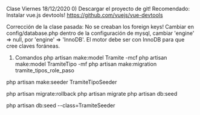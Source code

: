 Clase Viernes 18/12/2020
0) Descargar el proyecto de git!
Recomendado: Instalar vue.js devtools!
https://github.com/vuejs/vue-devtools

Corrección de la clase pasada:
No se creaban los foreign keys!
Cambiar en config/database.php
dentro de la configuración de mysql, cambiar 'engine' => null, por 'engine' => 'InnoDB'.
El motor debe ser con InnoDB para que cree claves foráneas.

1) Comandos
php artisan make:model Tramite -mcf
php artisan make:model TramiteTipo -mf
php artisan make:migration tramite_tipos_role_paso


php artisan make:seeder TramiteTipoSeeder

php artisan migrate:rollback
php artisan migrate
php artisan db:seed


php artisan db:seed --class=TramiteSeeder



